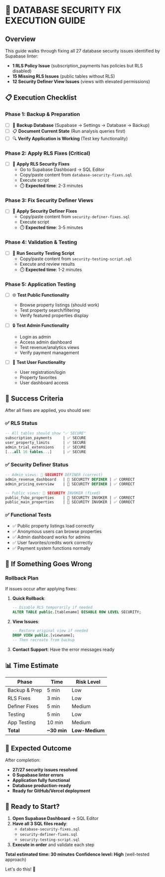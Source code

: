 # 🚀 DATABASE SECURITY FIX EXECUTION GUIDE

## Overview
This guide walks through fixing all 27 database security issues identified by Supabase linter:
- **1 RLS Policy Issue** (subscription_payments has policies but RLS disabled)
- **15 Missing RLS Issues** (public tables without RLS)
- **12 Security Definer View Issues** (views with elevated permissions)

## 📋 Execution Checklist

### Phase 1: Backup & Preparation
- [ ] 🔄 **Backup Database** (Supabase → Settings → Database → Backup)
- [ ] 📋 **Document Current State** (Run analysis queries first)
- [ ] 🔍 **Verify Application is Working** (Test key functionality)

### Phase 2: Apply RLS Fixes (Critical)
- [ ] 🔐 **Apply RLS Security Fixes**
  - Go to Supabase Dashboard → SQL Editor
  - Copy/paste content from `database-security-fixes.sql`
  - Execute script
  - ⏱️ **Expected time**: 2-3 minutes

### Phase 3: Fix Security Definer Views
- [ ] 🔧 **Apply Security Definer Fixes**
  - Copy/paste content from `security-definer-fixes.sql`
  - Execute script  
  - ⏱️ **Expected time**: 3-5 minutes

### Phase 4: Validation & Testing
- [ ] 🧪 **Run Security Testing Script**
  - Copy/paste content from `security-testing-script.sql`
  - Execute and review results
  - ⏱️ **Expected time**: 1-2 minutes

### Phase 5: Application Testing
- [ ] 🌐 **Test Public Functionality**
  - Browse property listings (should work)
  - Test property search/filtering
  - Verify featured properties display
  
- [ ] 🔒 **Test Admin Functionality**  
  - Login as admin
  - Access admin dashboard
  - Test revenue/analytics views
  - Verify payment management

- [ ] 👤 **Test User Functionality**
  - User registration/login
  - Property favorites
  - User dashboard access

## 🎯 Success Criteria

After all fixes are applied, you should see:

### ✅ RLS Status
```sql
-- All tables should show "✅ SECURE"
subscription_payments     | ✅ SECURE
user_property_limits      | ✅ SECURE  
admin_trial_extensions    | ✅ SECURE
[...all 16 tables...]     | ✅ SECURE
```

### ✅ Security Definer Status
```sql
-- Admin views: 🔐 SECURITY DEFINER (correct)
admin_revenue_dashboard   | 🔐 SECURITY DEFINER | ✅ CORRECT
admin_pricing_overview    | 🔐 SECURITY DEFINER | ✅ CORRECT

-- Public views: 👤 SECURITY INVOKER (fixed)  
public_fsbo_properties    | 👤 SECURITY INVOKER | ✅ CORRECT
public_main_properties    | 👤 SECURITY INVOKER | ✅ CORRECT
```

### ✅ Functional Tests
- ✅ Public property listings load correctly
- ✅ Anonymous users can browse properties
- ✅ Admin dashboard works for admins
- ✅ User favorites/credits work correctly
- ✅ Payment system functions normally

## 🚨 If Something Goes Wrong

### Rollback Plan
If issues occur after applying fixes:

1. **Quick Rollback**: 
   ```sql
   -- Disable RLS temporarily if needed
   ALTER TABLE public.[tablename] DISABLE ROW LEVEL SECURITY;
   ```

2. **View Issues**:
   ```sql
   -- Restore original view if needed
   DROP VIEW public.[viewname];
   -- Then recreate from backup
   ```

3. **Contact Support**: Have the error messages ready

## 📊 Time Estimate

| Phase | Time | Risk Level |
|-------|------|------------|
| Backup & Prep | 5 min | Low |
| RLS Fixes | 3 min | Low |  
| Definer Fixes | 5 min | Medium |
| Testing | 5 min | Low |
| App Testing | 10 min | Medium |
| **Total** | **~30 min** | **Low-Medium** |

## 🎯 Expected Outcome

After completion:
- **27/27 security issues resolved**
- **0 Supabase linter errors**  
- **Application fully functional**
- **Database production-ready**
- **Ready for GitHub/Vercel deployment**

## 🚀 Ready to Start?

1. **Open Supabase Dashboard** → SQL Editor
2. **Have all 3 SQL files ready**:
   - `database-security-fixes.sql`
   - `security-definer-fixes.sql` 
   - `security-testing-script.sql`
3. **Execute in order** and validate each step

**Total estimated time: 30 minutes**
**Confidence level: High** (well-tested approach)

Let's do this! 🎉
